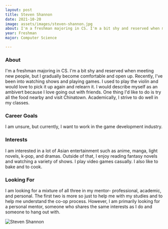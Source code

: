 ```yaml
---
layout: post
title: Steven Shannon 
date: 2021-10-20
image: assets/images/steven-shannon.jpg
about: I'm a freshman majoring in CS. I'm a bit shy and reserved when meeting new people, but I gradually become comfortable and open up. Recently, I've been into watching shows and playing games. I used to play the violin and would love to pick it up again and relearn it. I would describe myself as an ambivert because I love going out with friends. One thing I'd like to do is try all the food nearby and visit Chinatown. Academically, I strive to do well in my classes. 
year: Freshman
major: Computer Science

---
```


### About

I'm a freshman majoring in CS. I'm a bit shy and reserved when meeting new people, but I gradually become comfortable and open up. Recently, I've been into watching shows and playing games. I used to play the violin and would love to pick it up again and relearn it. I would describe myself as an ambivert because I love going out with friends. One thing I'd like to do is try all the food nearby and visit Chinatown. Academically, I strive to do well in my classes. 

### Career Goals

I am unsure, but currently, I want to work in the game development industry.

### Interests

I am interested in a lot of Asian entertainment such as anime, manga, light novels, k-pop, and dramas. Outside of that, I enjoy reading fantasy novels and watching a variety of shows. I play video games casually. I also like to bake and to cook. 

### Looking For

I am looking for a mixture of all three in my mentor- professional, academic, and personal. The first two is more so just to help me with my studies and to help me understand the co-op process. However, I am primarily looking for a personal mentor, someone who shares the same interests as I do and someone to hang out with. 

<div class="text-center my-5">
    <img src="https://sase-drexel.github.io/mentorship-2021/steven-shannon.jpg" alt="Steven Shannon" class="rounded post-img" />
</div>
